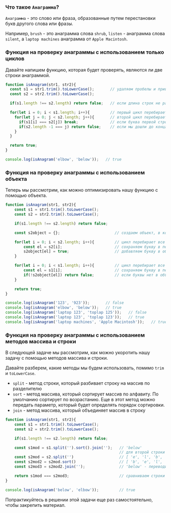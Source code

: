 ### Что такое `Анаграмма`?

`Анаграмма` - это слово или фраза, образованные путем перестановки букв другого слова или фразы. 

Например, `brush` - это анаграмма слова `shrub`, `listen` - анаграмма слова `silent`, а `laptop machines` анаграмма от `Apple Macintosh`.


### Функция на проверку анаграммы с использованием только циклов

Давайте напишем функцию, которая будет проверять, являются ли две строки анаграммой.

```javascript
function isAnagram(str1, str2){
  const s1 = str1.trim().toLowerCase();       // удаляем пробелы и приводим к нижнему регистру
  const s2 = str2.trim().toLowerCase();

  if(s1.length !== s2.length) return false;   // если длина строк не равна, то это не анаграмма

  for(let i = 0; i < s1.length; i++){         // первый цикл перебирает все буквы первой строки
    for(let j = 0; j < s2.length; j++){       // второй цикл перебирает все буквы второй строки
      if(s1[i] === s2[j]) break;              // если буква первой строки равна букве второй строки, то выходим из цикла
      if(s2.length -1 === j) return false;    // если мы дошли до конца второй строки и не нашли совпадений, то это не анаграмма
    }
  }

  return true;
}

console.log(isAnagram('elbow', 'below'));   // true
```



### Функция на проверку анаграммы с использованием объекта

Теперь мы рассмотрим, как можно оптимизировать нашу функцию с помощью объекта. 

```javascript
function isAnagram(str1, str2){
    const s1 = str1.trim().toLowerCase();
    const s2 = str2.trim().toLowerCase();

    if(s1.length !== s2.length) return false;

    const s2object = {};                        // создаем объект, в котором будем хранить буквы второй строки

    for(let i = 0; i < s2.length; i++){         // цикл перебирает все буквы второй строки
        const el = s2[i];                       // сохраняем букву в переменную, чтобы улучшить читаемость кода
        s2object[el] = true;                    // добавляем букву в объект: `ключ - это будет буква, значение - true`
    }

    for(let i = 0; i < s1.length; i++){         // цикл перебирает все буквы первой строки
        const el = s1[i];                       // сохраняем букву в переменную, чтобы улучшить читаемость кода
        if(!s2object[el]) return false;         // если буквы нет в объекте, то это не анаграмма
    }

    return true;
}

console.log(isAnagram('123', '923'));       // false
console.log(isAnagram('elbow', 'below'));   // true
console.log(isAnagram('laptop 123', 'toplap 125'));   // false
console.log(isAnagram('laptop 123', 'toplap 123'));   // true
console.log(isAnagram('laptop machines', 'Apple Macintosh'));   // true
```



### Функция на проверку анаграммы с использованием методов массива и строки

В следующей задаче мы рассмотрим, как можно укоротить нашу задачу с помощью методов массива и строки.

Давайте разберем, какие методы мы будем использовать, помимо `trim` и `toLowerCase`.

* `split` - метод строки, который разбивает строку на массив по разделителю
* `sort` - метод массива, который сортирует массив по алфавиту. По умолчанию сортирует по возрастанию. Еще в этот метод можно передать параметр, который будет определять порядок сортировки.
* `join` - метод массива, который объединяет массив в строку

```javascript
function isAnagram(str1, str2){
    const s1 = str1.trim().toLowerCase();
    const s2 = str2.trim().toLowerCase();

    if(s1.length !== s2.length) return false;

    const s1mod = s1.split('').sort().join('');   // 'below'
                                                  // для второй строки разберем по шагам
    const s2mod = s2.split('')                    // [ 'e', 'l', 'b', 'o', 'w' ] - переводим строку в массив
    const s2mod2 = s2mod.sort()                   // [ 'b', 'e', 'l', 'o', 'w' ] - сортируем массив
    const s2mod3 = s2mod2.join('');               // 'below' - переводим массив в строку

    return s1mod === s2mod3;                      // сравниваем строки
}

console.log(isAnagram('below', 'elbow'));         // true
```

Попрактикуйтесь в решении этой задачи еще раз самостоятельно, чтобы закрепить материал.